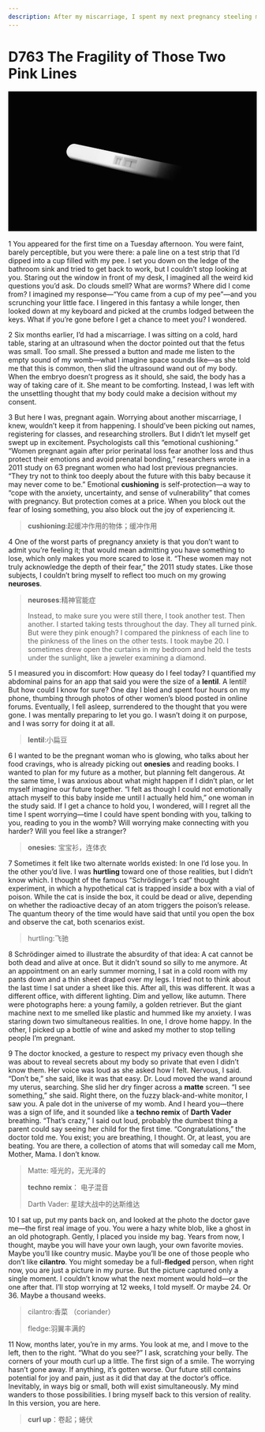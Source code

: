 ```yaml
---
description: After my miscarriage, I spent my next pregnancy steeling myself for another loss.
---
```


# D763 The Fragility of Those Two Pink Lines
![](./img/boxcnZKsmdtj5D4QP9V9Kzy9Qkc.png)

1 You appeared for the first time on a Tuesday afternoon. You were faint, barely perceptible, but you were there: a pale line on a test strip that I’d dipped into a cup filled with my pee. I set you down on the ledge of the bathroom sink and tried to get back to work, but I couldn’t stop looking at you.
Staring out the window in front of my desk, I imagined all the weird kid questions you’d ask. Do clouds smell? What are worms? Where did I come from? I imagined my response—“You came from a cup of my pee”—and you scrunching your little face. I lingered in this fantasy a while longer, then looked down at my keyboard and picked at the crumbs lodged between the keys. What if you’re gone before I get a chance to meet you? I wondered.

2 Six months earlier, I’d had a miscarriage. I was sitting on a cold, hard table, staring at an ultrasound when the doctor pointed out that the fetus was small. Too small. She pressed a button and made me listen to the empty sound of my womb—what I imagine space sounds like—as she told me that this is common, then slid the ultrasound wand out of my body. When the embryo doesn’t progress as it should, she said, the body has a way of taking care of it. She meant to be comforting. Instead, I was left with the unsettling thought that my body could make a decision without my consent.

3 But here I was, pregnant again. Worrying about another miscarriage, I knew, wouldn’t keep it from happening. I should’ve been picking out names, registering for classes, and researching strollers. But I didn’t let myself get swept up in excitement. Psychologists call this “emotional cushioning.” “Women pregnant again after prior perinatal loss fear another loss and thus protect their emotions and avoid prenatal bonding,” researchers wrote in a 2011 study on 63 pregnant women who had lost previous pregnancies. “They try not to think too deeply about the future with this baby because it may never come to be.”
Emotional **cushioning** is self-protection—a way to “cope with the anxiety, uncertainty, and sense of vulnerability” that comes with pregnancy. But protection comes at a price. When you block out the fear of losing something, you also block out the joy of experiencing it.

> **cushioning**:起缓冲作用的物体；缓冲作用
>

4 One of the worst parts of pregnancy anxiety is that you don’t want to admit you’re feeling it; that would mean admitting you have something to lose, which only makes you more scared to lose it. “These women may not truly acknowledge the depth of their fear,” the 2011 study states. Like those subjects, I couldn’t bring myself to reflect too much on my growing **neuroses**.

> **neuroses**:精神官能症
>
> Instead, to make sure you were still there, I took another test. Then another. I started taking tests throughout the day. They all turned pink. But were they pink enough? I compared the pinkness of each line to the pinkness of the lines on the other tests. I took maybe 20. I sometimes drew open the curtains in my bedroom and held the tests under the sunlight, like a jeweler examining a diamond.
>

5 I measured you in discomfort: How queasy do I feel today? I quantified my abdominal pains for an app that said you were the size of a **lentil**. A lentil! But how could I know for sure? One day I bled and spent four hours on my phone, thumbing through photos of other women’s blood posted in online forums. Eventually, I fell asleep, surrendered to the thought that you were gone. I was mentally preparing to let you go. I wasn’t doing it on purpose, and I was sorry for doing it at all.

> **lentil**:小扁豆
>

6 I wanted to be the pregnant woman who is glowing, who talks about her food cravings, who is already picking out **onesies** and reading books. I wanted to plan for my future as a mother, but planning felt dangerous. At the same time, I was anxious about what might happen if I didn’t plan, or let myself imagine our future together. “I felt as though I could not emotionally attach myself to this baby inside me until I actually held him,” one woman in the study said. If I get a chance to hold you, I wondered, will I regret all the time I spent worrying—time I could have spent bonding with you, talking to you, reading to you in the womb? Will worrying make connecting with you harder? Will you feel like a stranger?

> **onesies**: 宝宝衫，连体衣
>

7 Sometimes it felt like two alternate worlds existed: In one I’d lose you. In the other you’d live. I was **hurtling** toward one of those realities, but I didn’t know which. I thought of the famous “Schrödinger’s cat” thought experiment, in which a hypothetical cat is trapped inside a box with a vial of poison. While the cat is inside the box, it could be dead or alive, depending on whether the radioactive decay of an atom triggers the poison’s release. The quantum theory of the time would have said that until you open the box and observe the cat, both scenarios exist.

> hurtling:飞驰
>

8 Schrödinger aimed to illustrate the absurdity of that idea: A cat cannot be both dead and alive at once. But it didn’t sound so silly to me anymore. At an appointment on an early summer morning, I sat in a cold room with my pants down and a thin sheet draped over my legs. I tried not to think about the last time I sat under a sheet like this. After all, this was different. It was a different office, with different lighting. Dim and yellow, like autumn. There were photographs here: a young family, a golden retriever. But the giant machine next to me smelled like plastic and hummed like my anxiety. I was staring down two simultaneous realities. In one, I drove home happy. In the other, I picked up a bottle of wine and asked my mother to stop telling people I’m pregnant.

9 The doctor knocked, a gesture to respect my privacy even though she was about to reveal secrets about my body so private that even I didn’t know them. Her voice was loud as she asked how I felt. Nervous, I said. “Don’t be,” she said, like it was that easy. Dr. Loud moved the wand around my uterus, searching. She slid her dry finger across a **matte** screen. “I see something,” she said.
Right there, on the fuzzy black-and-white monitor, I saw you. A pale dot in the universe of my womb. And I heard you—there was a sign of life, and it sounded like a **techno remix** of **Darth Vader** breathing. “That’s crazy,” I said out loud, probably the dumbest thing a parent could say seeing her child for the first time. “Congratulations,” the doctor told me. You exist; you are breathing, I thought. Or, at least, you are beating. You are there, a collection of atoms that will someday call me Mom, Mother, Mama. I don’t know.

> Matte: 哑光的，无光泽的
>
> **techno remix**： 电子混音
>
> Darth Vader: 星球大战中的达斯维达
>

10 I sat up, put my pants back on, and looked at the photo the doctor gave me—the first real image of you. You were a hazy white blob, like a ghost in an old photograph. Gently, I placed you inside my bag. Years from now, I thought, maybe you will have your own laugh, your own favorite movies. Maybe you’ll like country music. Maybe you’ll be one of those people who don’t like **cilantro**. You might someday be a full-**fledged** person, when right now, you are just a picture in my purse.
But the picture captured only a single moment. I couldn’t know what the next moment would hold—or the one after that. I’ll stop worrying at 12 weeks, I told myself. Or maybe 24. Or 36. Maybe a thousand weeks.

> cilantro:香菜 （coriander）
>
> fledge:羽翼丰满的
>

11 Now, months later, you’re in my arms. You look at me, and I move to the left, then to the right. “What do you see?” I ask, scratching your belly. The corners of your mouth curl up a little. The first sign of a smile.
The worrying hasn’t gone away. If anything, it’s gotten worse. Our future still contains potential for joy and pain, just as it did that day at the doctor’s office. Inevitably, in ways big or small, both will exist simultaneously. My mind wanders to those possibilities.
I bring myself back to this version of reality. In this version, you are here.

> **curl up**：卷起；蜷伏
>

